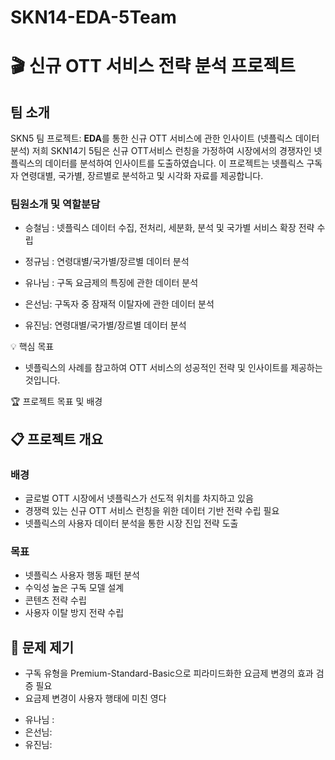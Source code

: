 # SKN14-EDA-5Team
# 🎬 신규 OTT 서비스 전략 분석 프로젝트
## 팀 소개

SKN5 팀 프로젝트: **EDA**를 통한 신규 OTT 서비스에 관한 인사이트 (넷플릭스 데이터분석)
저희 SKN14기 5팀은 신규 OTT서비스 런칭을 가정하여 시장에서의 경쟁자인 넷플릭스의 데이터를 분석하여 인사이트를 도출하였습니다. 이 프로젝트는 넷플릭스 구독자 연령대별, 국가별, 장르별로 분석하고 및 시각화 자료를 제공합니다.

### 팀원소개 및 역할분담
* 승철님 : 넷플릭스 데이터 수집, 전처리, 세분화, 분석 및 국가별 서비스 확장 전략 수립

* 정규님 : 연령대별/국가별/장르별 데이터 분석 

* 유나님 : 구독 요금제의 특징에 관한 데이터 분석

* 은선님: 구독자 중 잠재적 이탈자에 관한 데이터 분석 

* 유진님: 연령대별/국가별/장르별 데이터 분석

💡 핵심 목표
- 넷플릭스의 사례를 참고하여 OTT 서비스의 성공적인 전략 및 인사이트를 제공하는 것입니다. 

🏆 프로젝트 목표 및 배경


## 📋 프로젝트 개요

### 배경
- 글로벌 OTT 시장에서 넷플릭스가 선도적 위치를 차지하고 있음
- 경쟁력 있는 신규 OTT 서비스 런칭을 위한 데이터 기반 전략 수립 필요
- 넷플릭스의 사용자 데이터 분석을 통한 시장 진입 전략 도출

### 목표
- 넷플릭스 사용자 행동 패턴 분석
- 수익성 높은 구독 모델 설계
- 콘텐츠 전략 수립
- 사용자 이탈 방지 전략 수립

  
## 📌 문제 제기
- 구독 유형을 Premium-Standard-Basic으로 피라미드화한 요금제 변경의 효과 검증 필요
- 요금제 변경이 사용자 행태에 미친 영다
* 유나님 :
* 은선님:
* 유진님:
